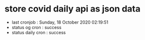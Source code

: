 # store covid daily api as json data

- last cronjob : Sunday, 18 October 2020 02:19:51
- status og cron : success
- status daily cron : success
      
      